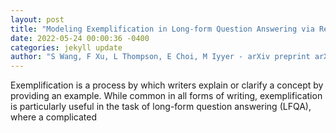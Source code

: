 ```yaml
--- 
layout: post 
title: "Modeling Exemplification in Long-form Question Answering via Retrieval" 
date: 2022-05-24 00:00:36 -0400 
categories: jekyll update 
author: "S Wang, F Xu, L Thompson, E Choi, M Iyyer - arXiv preprint arXiv:2205.09278, 2022" 
--- 
```

Exemplification is a process by which writers explain or clarify a concept by providing an example. While common in all forms of writing, exemplification is particularly useful in the task of long-form question answering (LFQA), where a complicated